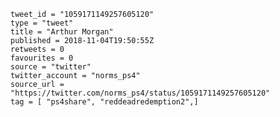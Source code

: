 ```
tweet_id = "1059171149257605120"
type = "tweet"
title = "Arthur Morgan"
published = 2018-11-04T19:50:55Z
retweets = 0
favourites = 0
source = "twitter"
twitter_account = "norms_ps4"
source_url = "https://twitter.com/norms_ps4/status/1059171149257605120"
tag = [ "ps4share", "reddeadredemption2",]
```

<p class='image'><img src='http://mnf.m17s.net/2018/11/04/DrLui4sXcAQFz2K.jpg' alt=''></p>


